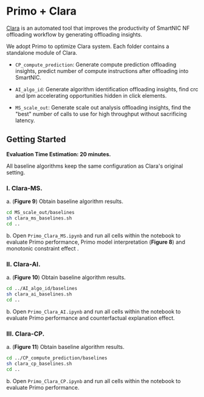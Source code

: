 # Primo + Clara

[Clara](https://github.com/824728350/Clara) is an automated tool that improves the productivity of SmartNIC NF offloading workflow by generating offloading insights. 

We adopt Primo to optimize Clara system. Each folder contains a standalone module of Clara.

+ `CP_compute_prediction`: Generate compute prediction offloading insights, predict number of compute instructions after offloading into SmartNIC.

+ `AI_algo_id`: Generate algorithm identification offloading insights, find crc and lpm accelerating opportunities hidden in click elements.

+ `MS_scale_out`: Generate scale out analysis offloading insights, find the "best" number of calls to use for high throughput without sacrificing latency.




## Getting Started

**Evaluation Time Estimation: 20 minutes.**

All baseline algorithms keep the same configuration as Clara's original setting.

### I. Clara-MS.

a. (**Figure 9**) Obtain baseline algorithm results.
```bash
cd MS_scale_out/baselines
sh clara_ms_baselines.sh
cd ..
```

b.  Open `Primo_Clara_MS.ipynb` and run all cells within the notebook to evaluate Primo performance, Primo model interpretation (**Figure 8**) and monotonic constraint effect .


### II. Clara-AI.

a. (**Figure 10**) Obtain baseline algorithm results.
```bash
cd ../AI_algo_id/baselines
sh clara_ai_baselines.sh
cd ..
```

b.  Open `Primo_Clara_AI.ipynb` and run all cells within the notebook to evaluate Primo performance and counterfactual explanation effect.

### III. Clara-CP.

a. (**Figure 11**) Obtain baseline algorithm results.
```bash
cd ../CP_compute_prediction/baselines
sh clara_cp_baselines.sh
cd ..
```

b.  Open `Primo_Clara_CP.ipynb` and run all cells within the notebook to evaluate Primo performance.

